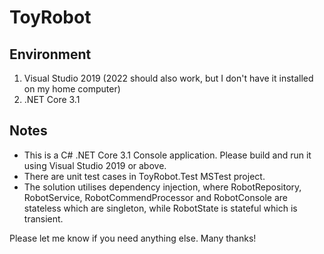 # ToyRobot
## Environment
1. Visual Studio 2019 (2022 should also work, but I don't have it installed on my home computer)
2. .NET Core 3.1
## Notes
* This is a C# .NET Core 3.1 Console application. Please build and run it using Visual Studio 2019 or above.
* There are unit test cases in ToyRobot.Test MSTest project.
* The solution utilises dependency injection, where RobotRepository, RobotService, RobotCommendProcessor and RobotConsole are stateless which are singleton, while RobotState is stateful which is transient.

Please let me know if you need anything else. Many thanks!
